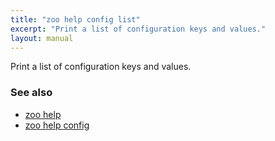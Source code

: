```yaml
---
title: "zoo help config list"
excerpt: "Print a list of configuration keys and values."
layout: manual
---
```


Print a list of configuration keys and values.

### See also

* [zoo help](./zoo_help)
* [zoo help config](./zoo_help_config)
